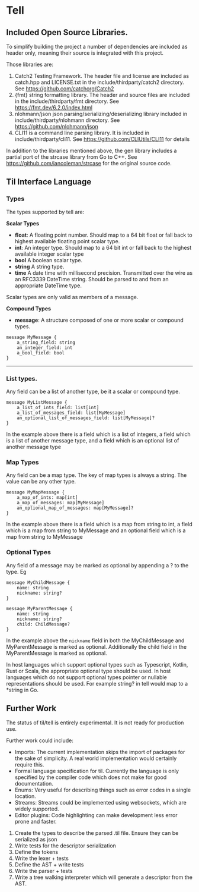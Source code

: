 # Tell

## Included Open Source Libraries.

To simplify building the project a number of dependencies are included as header only, meaning their source is integrated with this project.

Those libraries are:
1. Catch2 Testing Framework. The header file and license are included as catch.hpp and LICENSE.txt in the include/thirdparty/catch2 directory. See https://github.com/catchorg/Catch2
2. {fmt} string formatting library. The header and source files are included in the include/thirdparty/fmt directory. See https://fmt.dev/6.2.0/index.html
3. nlohmann/json json parsing/serializing/deserializing library included in include/thirdparty/nlohmann directory. See https://github.com/nlohmann/json
4. CLI11 is a command line parsing library. It is included in include/thirdparty/cli11. See https://github.com/CLIUtils/CLI11 for details

In addition to the libraries mentioned above, the gen library includes a partial port of the strcase library from Go to C++. 
See https://github.com/iancoleman/strcase for the original source code.   

## Til Interface Language

### Types

The types supported by tell are:

**Scalar Types**

- **float**: A floating point number. Should map to a 64 bit float or fall back to highest available floating point scalar type.
- **int**: An integer type. Should map to a 64 bit int or fall back to the highest available integer scalar type
- **bool** A boolean scalar type.
- **string** A string type. 
- **time** A date time with millisecond precision. Transmitted over the wire as an RFC3339 DateTime string. Should be parsed to and from an appropriate DateTime type.

Scalar types are only valid as members of a message. 

**Compound Types**

- **message**: A structure composed of one or more scalar or compound types.

```
message MyMessage {
    a_string_field: string
    an_integer_field: int
    a_bool_field: bool
}
```

---

### List types.
Any field can be a list of another type, be it a scalar or compound type. 

```
message MyListMessage {
    a_list_of_ints_field: list[int]
    a_list_of_messages_field: list[MyMessage]
    an_optional_list_of_messages_field: list[MyMessage]?
}
```

In the example above there is a field which is a list of integers, a field which is a list of another message type, 
and a field which is an optional list of another message type


### Map Types

Any field can be a map type. The key of map types is always a string. The value can be any other type. 

```
message MyMapMessage {
    a_map_of_ints: map[int]
    a_map_of_messages: map[MyMessage]
    an_optional_map_of_messages: map[MyMessage]?
}
```

In the example above there is a field which is a map from string to int, a field which is a map from string to MyMessage
and an optional field which is a map from string to MyMessage

### Optional Types

Any field of a message may be marked as optional by appending a ? to the type. Eg
```
message MyChildMessage {
    name: string
    nickname: string?
}

message MyParentMessage {
    name: string
    nickname: string?
    child: ChildMessage?
}
```

In the example above the `nickname` field in both the MyChildMessage and MyParentMessage is marked as optional.
Additionally the child field in the MyParentMessage is marked as optional.

In host languages which support optional types such as Typescript, Kotlin, Rust or Scala, the appropriate optional type should be used. 
In host languages which do not support optional types pointer or nullable representations should be used. For example string? in tell would map to a *string in Go.

## Further Work

The status of til/tell is entirely experimental. It is not ready for production use.

Further work could include:
- Imports: The current implementation skips the import of packages for the sake of simplicity. A real world implementation would certainly require this.
- Formal language specification for til. Currently the language is only specified by the compiler code which does not make for good documentation. 
- Enums: Very useful for describing things such as error codes in a single location.
- Streams: Streams could be implemented using websockets, which are widely supported.
- Editor plugins: Code highlighting can make development less error prone and faster. 


1. Create the types to describe the parsed .til file. Ensure they can be serialized as json
2. Write tests for the descriptor serialization
3. Define the tokens
4. Write the lexer + tests
5. Define the AST + write tests
6. Write the parser + tests
7. Write a tree walking interpreter which will generate a descriptor from the AST. 